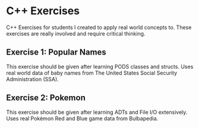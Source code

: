 # C++ Exercises

C++ Exercises for students I created to apply real world concepts to. These exercises are really involved and require critical thinking.


## Exercise 1: Popular Names

This exercise should be given after learning PODS classes and structs. Uses real world data of baby names from The United States Social Security Administration (SSA).

## Exercise 2: Pokemon

This exercise should be given after learning ADTs and File I/O extensively. Uses real Pokèmon Red and Blue game data from Bulbapedia.
